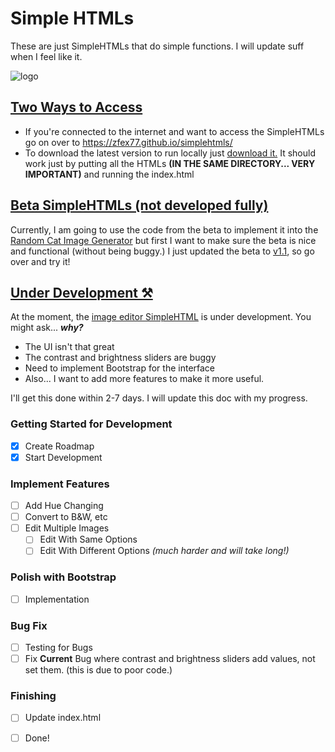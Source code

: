 # Simple HTMLs

These are just SimpleHTMLs that do simple functions. I will update suff when I feel like it.

![logo](https://raw.githubusercontent.com/zfex77/simplehtmls/src/plasticdots-personal-use-regular.png)

## <ins>Two Ways to Access</ins>
- If you're connected to the internet and want to access the SimpleHTMLs go on over to https://zfex77.github.io/simplehtmls/
- To download the latest version to run locally just [download it.](https://github.com/zfex77/simplehtmls/archive/refs/heads/main.zip) It should work just by putting all the HTMLs **(IN THE SAME DIRECTORY... VERY IMPORTANT)** and running the index.html

## <ins> Beta SimpleHTMLs (not developed fully) </ins> ##
Currently, I am going to use the code from the beta to implement it into the [Random Cat Image Generator](https://zfex77.github.io/simplehtmls/cat.html) but first I want to make sure the beta is nice and functional (without being buggy.) I just updated the beta to [v1.1](https://zfex77.github.io/simplehtmls/beta/subimgviewer.html), so go over and try it!

## <ins>Under Development ⚒️</ins>
At the moment, the [image editor SimpleHTML](https://github.com/zfex77/simplehtmls/blob/main/in%20development%20(will%20be%20deleted%20after%20finished)/image.html) is under development. You might ask... _**why?**_
- The UI isn't that great
- The contrast and brightness sliders are buggy
- Need to implement Bootstrap for the interface
- Also... I want to add more features to make it more useful.

I'll get this done within 2-7 days. I will update this doc with my progress.

### Getting Started for Development
  - [x] Create Roadmap
  - [x] Start Development
### Implement Features
  - [ ] Add Hue Changing
  - [ ] Convert to B&W, etc
  - [ ] Edit Multiple Images 
    - [ ] Edit With Same Options
    - [ ] Edit With Different Options _(much harder and will take long!)_
### Polish with Bootstrap
  - [ ] Implementation
### Bug Fix
  - [ ] Testing for Bugs
  - [ ] Fix **Current** Bug where contrast and brightness sliders add values, not set them. (this is due to poor code.)
### Finishing
  - [ ] Update index.html
  - [ ] Done!

